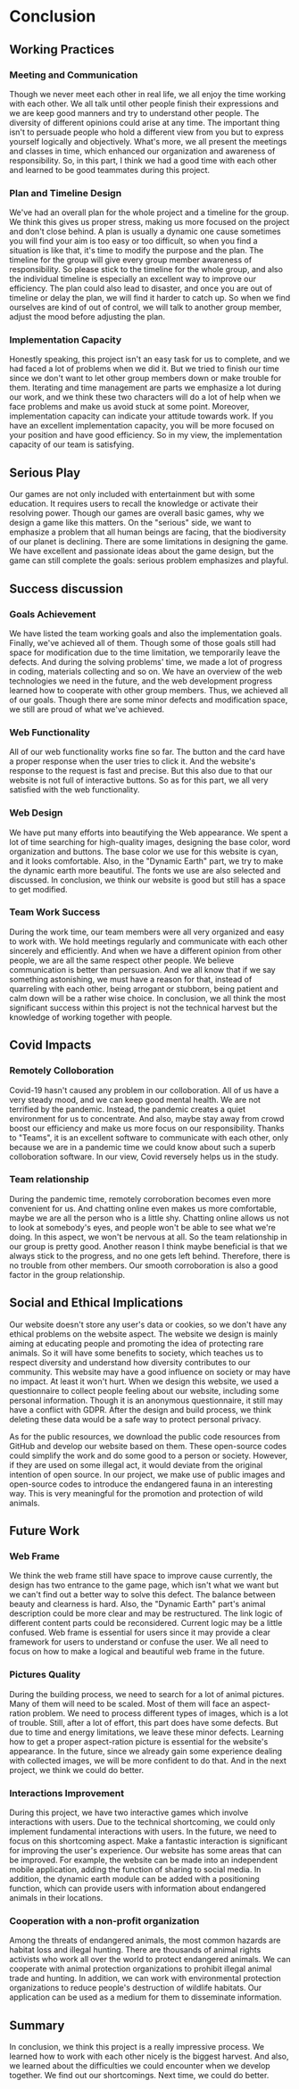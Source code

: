# Conclusion

## Working Practices

### Meeting and Communication

Though we never meet each other in real life, we all enjoy the time working with each other. We all talk until other people finish their expressions and we are keep good manners and try to understand other people. The diversity of different opinions could arise at any time. The important thing isn't to persuade people who hold a different view from you but to express yourself logically and objectively. What's more, we all present the meetings and classes in time, which enhanced our organization and awareness of responsibility. So, in this part, I think we had a good time with each other and learned to be good teammates during this project.

### Plan and Timeline Design
We've had an overall plan for the whole project and a timeline for the group. We think this gives us proper stress, making us more focused on the project and don't close behind. A plan is usually a dynamic one cause sometimes you will find your aim is too easy or too difficult, so when you find a situation is like that, it's time to modify the purpose and the plan. The timeline for the group will give every group member awareness of responsibility. So please stick to the timeline for the whole group, and also the individual timeline is especially an excellent way to improve our efficiency. The plan could also lead to disaster, and once you are out of timeline or delay the plan, we will find it harder to catch up. So when we find ourselves are kind of out of control, we will talk to another group member, adjust the mood before adjusting the plan.

### Implementation Capacity
Honestly speaking, this project isn't an easy task for us to complete, and we had faced a lot of problems when we did it. But we tried to finish our time since we don't want to let other group members down or make trouble for them. Iterating and time management are parts we emphasize a lot during our work, and we think these two characters will do a lot of help when we face problems and make us avoid stuck at some point. Moreover, implementation capacity can indicate your attitude towards work. If you have an excellent implementation capacity, you will be more focused on your position and have good efficiency. So in my view, the implementation capacity of our team is satisfying.

## Serious Play
Our games are not only included with entertainment but with some education. It requires users to recall the knowledge or activate their resolving power. Though our games are overall basic games, why we design a game like this matters. On the "serious" side, we want to emphasize a problem that all human beings are facing, that the biodiversity of our planet is declining. There are some limitations in designing the game. We have excellent and passionate ideas about the game design, but the game can still complete the goals: serious problem emphasizes and playful.

## Success discussion

### Goals Achievement

We have listed the team working goals and also the implementation goals. Finally, we've achieved all of them. Though some of those goals still had space for modification due to the time limitation, we temporarily leave the defects. And during the solving problems' time, we made a lot of progress in coding, materials collecting and so on. We have an overview of the web technologies we need in the future, and the web development progress learned how to cooperate with other group members. Thus, we achieved all of our goals. Though there are some minor defects and modification space, we still are proud of what we've achieved.

### Web Functionality
All of our web functionality works fine so far. The button and the card have a proper response when the user tries to click it. And the website's response to the request is fast and precise. But this also due to that our website is not full of interactive buttons. So as for this part, we all very satisfied with the web functionality.

### Web Design
We have put many efforts into beautifying the Web appearance. We spent a lot of time searching for high-quality images, designing the base color, word organization and buttons. The base color we use for this website is cyan, and it looks comfortable. Also, in the "Dynamic Earth" part, we try to make the dynamic earth more beautiful. The fonts we use are also selected and discussed. In conclusion, we think our website is good but still has a space to get modified.

### Team Work Success
During the work time, our team members were all very organized and easy to work with. We hold meetings regularly and communicate with each other sincerely and efficiently. And when we have a different opinion from other people, we are all the same respect other people. We believe communication is better than persuasion. And we all know that if we say something astonishing, we must have a reason for that, instead of quarreling with each other, being arrogant or stubborn, being patient and calm down will be a rather wise choice. In conclusion, we all think the most significant success within this project is not the technical harvest but the knowledge of working together with people.

## Covid Impacts

### Remotely Colloboration
Covid-19 hasn't caused any problem in our colloboration. All of us have a very steady mood, and we can keep good mental health. We are not terrified by the pandemic. Instead, the pandemic creates a quiet environment for us to concentrate. And also, maybe stay away from crowd boost our efficiency and make us more focus on our responsibility. Thanks to "Teams", it is an excellent software to communicate with each other, only because we are in a pandemic time we could know about such a superb colloboration software. In our view, Covid reversely helps us in the study.
### Team relationship
During the pandemic time, remotely corroboration becomes even more convenient for us. And chatting online even makes us more comfortable, maybe we are all the person who is a little shy. Chatting online allows us not to look at somebody's eyes, and people won't be able to see what we're doing. In this aspect, we won't be nervous at all. So the team relationship in our group is pretty good. Another reason I think maybe beneficial is that we always stick to the progress, and no one gets left behind. Therefore, there is no trouble from other members. Our smooth corroboration is also a good factor in the group relationship.

## Social and Ethical Implications
Our website doesn't store any user's data or cookies, so we don't have any ethical problems on the website aspect. 
The website we design is mainly aiming at educating people and promoting the idea of protecting rare animals. So it will have some benefits to society, which teaches us to respect diversity and understand how diversity contributes to our community. This website may have a good influence on society or may have no impact. At least it won't hurt. When we design this website, we used a questionnaire to collect people feeling about our website, including some personal information. Though it is an anonymous questionnaire, it still may have a conflict with GDPR. After the design and build process, we think deleting these data would be a safe way to protect personal privacy.

As for the public resources, we download the public code resources from GitHub and develop our website based on them. These open-source codes could simplify the work and do some good to a person or society. However, if they are used on some illegal act, it would deviate from the original intention of open source. In our project, we make use of public images and open-source codes to introduce the endangered fauna in an interesting way. This is very meaningful for the promotion and protection of wild animals.

## Future Work

### Web Frame
We think the web frame still have space to improve cause currently, the design has two entrance to the game page, which isn't what we want but we can't find out a better way to solve this defect. The balance between beauty and clearness is hard. Also, the "Dynamic Earth" part's animal description could be more clear and may be restructured. The link logic of different content parts could be reconsidered. Current logic may be a little confused. Web frame is essential for users since it may provide a clear framework for users to understand or confuse the user. We all need to focus on how to make a logical and beautiful web frame in the future.

### Pictures Quality
During the building process, we need to search for a lot of animal pictures. Many of them will need to be scaled. Most of them will face an aspect-ration problem. We need to process different types of images, which is a lot of trouble. Still, after a lot of effort, this part does have some defects. But due to time and energy limitations, we leave these minor defects. Learning how to get a proper aspect-ration picture is essential for the website's appearance. In the future, since we already gain some experience dealing with collected images, we will be more confident to do that. And in the next project, we think we could do better.

### Interactions Improvement
During this project, we have two interactive games which involve interactions with users. Due to the technical shortcoming, we could only implement fundamental interactions with users. In the future, we need to focus on this shortcoming aspect. Make a fantastic interaction is significant for improving the user's experience. Our website has some areas that can be improved. For example, the website can be made into an independent mobile application, adding the function of sharing to social media. In addition, the dynamic earth module can be added with a positioning function, which can provide users with information about endangered animals in their locations.

### Cooperation with a non-profit organization
Among the threats of endangered animals, the most common hazards are habitat loss and illegal hunting. There are thousands of animal rights activists who work all over the world to protect endangered animals. We can cooperate with animal protection organizations to prohibit illegal animal trade and hunting. In addition, we can work with environmental protection organizations to reduce people's destruction of wildlife habitats. Our application can be used as a medium for them to disseminate information.

## Summary
In conclusion, we think this project is a really impressive process. We learned how to work with each other nicely is the biggest harvest. And also, we learned about the difficulties we could encounter when we develop together. We find out our shortcomings. Next time, we could do better.
